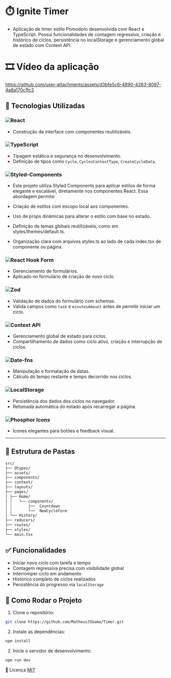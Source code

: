 # ⏱️ Ignite Timer

- Aplicação de timer estilo Pomodoro desenvolvida com React e TypeScript. Possui funcionalidades de contagem regressiva, criação e histórico de ciclos, persistência no localStorage e gerenciamento global de estado com Context API.

# 🎞️ Vídeo da aplicação

https://github.com/user-attachments/assets/d3bfe5c6-4890-4263-8097-4a8a170c1fc3

## 🚀 Tecnologias Utilizadas

### ![React](https://img.shields.io/badge/React-20232A?style=for-the-badge&logo=react&logoColor=61DAFB)
- Construção da interface com componentes reutilizáveis.

### ![TypeScript](https://img.shields.io/badge/TypeScript-007acc?style=for-the-badge&logo=typescript&logoColor=white)
- Tipagem estática e segurança no desenvolvimento.
- Definição de tipos como `Cycle`, `CyclesContextType`, `CreateCycleData`.

###  ![Styled-Components](https://img.shields.io/badge/styled--components-DB7093?style=for-the-badge&logo=styled-components&logoColor=white)
- Este projeto utiliza Styled Components para aplicar estilos de forma elegante e escalável, diretamente nos componentes React. Essa abordagem permite:

- Criação de estilos com escopo local aos componentes.
- Uso de props dinâmicas para alterar o estilo com base no estado.
- Definição de temas globais reutilizáveis, como em styles/themes/default.ts.
- Organização clara com arquivos styles.ts ao lado de cada index.tsx de componente ou página.

### ![React Hook Form](https://img.shields.io/badge/React--Hook--Form-EC5990?style=for-the-badge&logo=reacthookform&logoColor=white)
- Gerenciamento de formulários.
- Aplicado no formulário de criação de novo ciclo.

### ![Zod](https://img.shields.io/badge/Zod-8c52ff?style=for-the-badge)
- Validação de dados do formulário com schemas.
- Valida campos como `task` e `minutesAmount` antes de permitir iniciar um ciclo.

### ![Context API](https://img.shields.io/badge/Context%20API-61dafb?style=for-the-badge&logo=react&logoColor=white)
- Gerenciamento global de estado para ciclos.
- Compartilhamento de dados como ciclo ativo, criação e interrupção de ciclos.

### ![Date-fns](https://img.shields.io/badge/date--fns-3f6a9d?style=for-the-badge)
- Manipulação e formatação de datas.
- Cálculo do tempo restante e tempo decorrido nos ciclos.

### ![LocalStorage](https://img.shields.io/badge/LocalStorage-ffa500?style=for-the-badge)
- Persistência dos dados dos ciclos no navegador.
- Retomada automática do estado após recarregar a página.

### ![Phosphor Icons](https://img.shields.io/badge/Phosphor%20Icons-000000?style=for-the-badge)
- Ícones elegantes para botões e feedback visual.
---

## 📂 Estrutura de Pastas

```bash
src/ 
├── @types/
├── assets/ 
├── components/
├── context/
├── layouts/
├── pages/
│ ├── Home/ 
│ │   └── components/
│ │       ├──  Countdown
│ │       └──  NewCycleForm 
│ └── History/
├── reducers/
├── routes/
├── styles/
└── main.tsx

```

## ✅ Funcionalidades

- Iniciar novo ciclo com tarefa e tempo
- Contagem regressiva precisa com visibilidade global
- Interromper ciclo em andamento
- Histórico completo de ciclos realizados
- Persistência do progresso via `localStorage`

## 📌 Como Rodar o Projeto

1. Clone o repositório:
```bash
git clone https://github.com/MatheusJSGama/Timer.git
```

2. Instale as dependências:
```bash
npm install
```
2. Inicie o servidor de desenvolvimento:
```bash
npm run dev
```

📝 Licença
[MIT](https://choosealicense.com/licenses/mit/)
